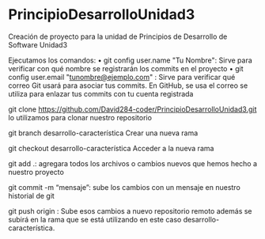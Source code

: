 # PrincipioDesarrolloUnidad3
Creación de proyecto para la unidad de Principios de Desarrollo de Software Unidad3

Ejecutamos los comandos: 
•	git config user.name "Tu Nombre": Sirve para verificar con qué nombre se registrarán los commits en el proyecto
•	git config user.email "tunombre@ejemplo.com"  :  Sirve para verificar qué correo Git usará para asociar tus commits. En GitHub, se usa el correo se utiliza para enlazar tus commits con tu cuenta registrada


git clone https://github.com/David284-coder/PrincipioDesarrolloUnidad3.git
lo utilizamos para clonar nuestro repositorio

git branch desarrollo-característica
Crear una nueva rama 

git checkout desarrollo-característica
Acceder a la nueva rama 

git add .:  agregara todos los archivos o cambios nuevos que hemos hecho a nuestro proyecto

git commit -m “mensaje”: sube los cambios con un mensaje en nuestro historial de git

git push origin <rama>:  Sube esos cambios a nuevo repositorio remoto además se subirá en la rama que se está utilizando en este caso desarrollo-característica.



